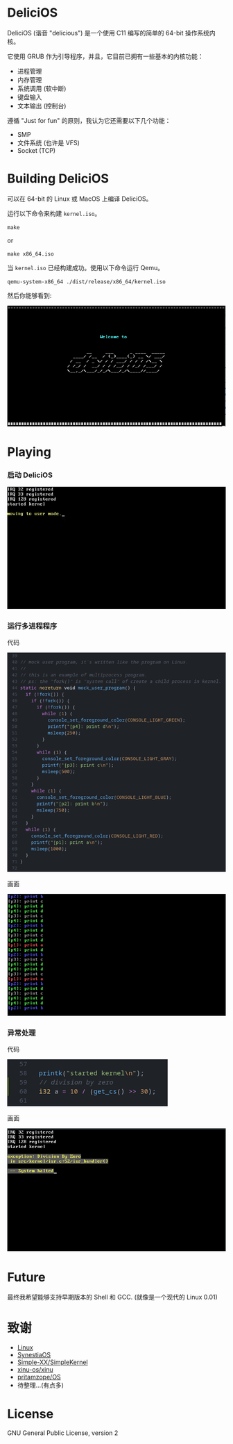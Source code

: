 # DeliciOS

DeliciOS (谐音 "delicious") 是一个使用 C11 编写的简单的 64-bit 操作系统内核。

它使用 GRUB 作为引导程序，并且，它目前已拥有一些基本的内核功能：

- 进程管理
- 内存管理
- 系统调用 (软中断)
- 键盘输入
- 文本输出 (控制台)

遵循 "Just for fun" 的原则，我认为它还需要以下几个功能：

- SMP
- 文件系统 (也许是 VFS)
- Socket (TCP)

# Building DeliciOS

可以在 64-bit 的 Linux 或 MacOS 上编译 DeliciOS。

运行以下命令来构建 `kernel.iso`。

```shell
make
```

or

```shell
make x86_64.iso
```

当 `kernel.iso` 已经构建成功。使用以下命令运行 Qemu。

```shell
qemu-system-x86_64 ./dist/release/x86_64/kernel.iso
```

然后你能够看到:

![](./Documentation/resources/welcome_to_deliciOS.png)

# Playing

### 启动 DeliciOS

![](./Documentation/resources/boot.gif)

### 运行多进程程序

代码

![](./Documentation/resources/multiprocess_code.png)

画面

![](./Documentation/resources/multiprocess_screen.png)

### 异常处理

代码

![](./Documentation/resources/division_by_zero_code.png)

画面

![](./Documentation/resources/division_by_zero_screen.png)

# Future

最终我希望能够支持早期版本的 Shell 和 GCC. (就像是一个现代的 Linux 0.01)

# 致谢

- [Linux](https://github.com/torvalds/linux)
- [SynestiaOS](https://github.com/SynestiaOS/SynestiaOS)
- [Simple-XX/SimpleKernel](https://github.com/Simple-XX/SimpleKernel)
- [xinu-os/xinu](https://github.com/xinu-os/xinu)
- [pritamzope/OS](https://github.com/pritamzope/OS)
- 待整理...(有点多)

# License

GNU General Public License, version 2
